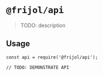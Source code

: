 # `@frijol/api`

> TODO: description

## Usage

```
const api = require('@frijol/api');

// TODO: DEMONSTRATE API
```
